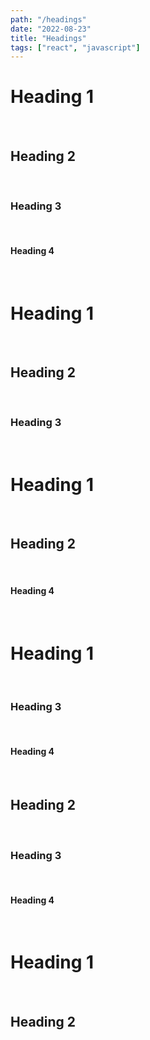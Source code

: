```yaml
---
path: "/headings"
date: "2022-08-23"
title: "Headings"
tags: ["react", "javascript"]
---
```


# Heading 1
<br>

## Heading 2
<br>

### Heading 3
<br>

#### Heading 4
<br>

# Heading 1
<br>

## Heading 2
<br>

### Heading 3
<br>

# Heading 1
<br>

## Heading 2
<br>

#### Heading 4
<br>

# Heading 1
<br>

### Heading 3
<br>

#### Heading 4
<br>

## Heading 2
<br>

### Heading 3
<br>

#### Heading 4
<br>

# Heading 1
<br>

## Heading 2
<br>